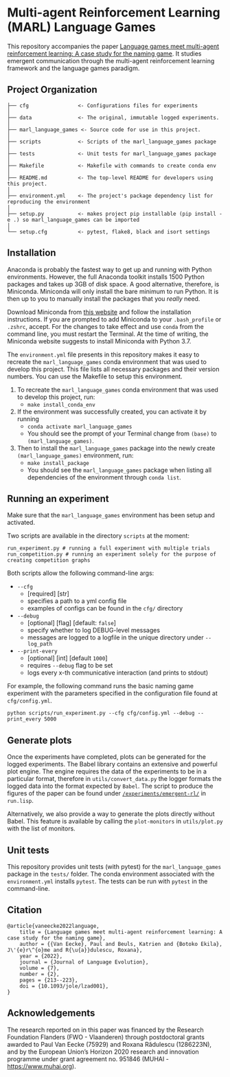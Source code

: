 # Multi-agent Reinforcement Learning (MARL) Language Games

This repository accompanies the paper [Language games meet multi-agent reinforcement learning: A case study for the naming game](https://academic.oup.com/jole/article/7/2/213/7128304#410601591). It studies emergent communication through the multi-agent reinforcement learning framework and the language games paradigm.

## Project Organization

    ├── cfg                <- Configurations files for experiments
    │
    ├── data               <- The original, immutable logged experiments.
    │
    ├── marl_language_games <- Source code for use in this project.
    │
    ├── scripts            <- Scripts of the marl_language_games package
    │
    ├── tests              <- Unit tests for marl_language_games package
    │
    ├── Makefile           <- Makefile with commands to create conda env
    │
    ├── README.md          <- The top-level README for developers using this project.
    │
    ├── environment.yml    <- The project's package dependency list for reproducing the environment
    │
    ├── setup.py           <- makes project pip installable (pip install -e .) so marl_language_games can be imported
    │
    └── setup.cfg          <- pytest, flake8, black and isort settings

## Installation

Anaconda is probably the fastest way to get up and running with Python environments. However, the full Anaconda toolkit installs 1500 Python packages and takes up 3GB of disk space. A good alternative, therefore, is Miniconda. Miniconda will only install the bare minimum to run Python. It is then up to you to manually install the packages that you _really_ need.

Download Miniconda from [this website](https://docs.conda.io/en/latest/miniconda.html) and follow the installation instructions. If you are prompted to add Miniconda to your `.bash_profile` or `.zshrc`, accept. For the changes to take effect and use `conda` from the command line, you must restart the Terminal. At the time of writing, the Miniconda website suggests to install Miniconda with Python 3.7.

The `environment.yml` file presents in this repository makes it easy to recreate the `marl_language_games` conda environment that was used to develop this project. This file lists all necessary packages and their version numbers. You can use the Makefile to setup this environment.

1. To recreate the `marl_language_games` conda environment that was used to develop this project, run:
   - `make install_conda_env`
2. If the environment was successfully created, you can activate it by running
   - `conda activate marl_language_games`
   - You should see the prompt of your Terminal change from `(base)` to `(marl_language_games)`.
3. Then to install the `marl_language_games` package into the newly create `(marl_language_games)` environment, run:
   - `make install_package`
   - You should see the `marl_language_games` package when listing all dependencies of the environment through `conda list`.

## Running an experiment

Make sure that the `marl_language_games` environment has been setup and activated.

Two scripts are available in the directory `scripts` at the moment:

```
run_experiment.py # running a full experiment with multiple trials
run_competition.py # running an experiment solely for the purpose of creating competition graphs
```

Both scripts allow the following command-line args:

- `--cfg`
  - [required] [str]
  - specifies a path to a yml config file
  - examples of configs can be found in the `cfg/` directory
- `--debug`
  - [optional] [flag] [default: `false`]
  - specify whether to log DEBUG-level messages
  - messages are logged to a logfile in the unique directory under `--log_path`
- `--print-every`
  - [optional] [int] [default `1000`]
  - requires `--debug` flag to be set
  - logs every x-th communicative interaction (and prints to stdout)

For example, the following command runs the basic naming game experiment with the parameters specified in the configuration file found at `cfg/config.yml`.

```
python scripts/run_experiment.py --cfg cfg/config.yml --debug --print_every 5000
```

## Generate plots

Once the experiments have completed, plots can be generated for the logged experiments. The Babel library contains an extensive and powerful plot engine. The engine requires the data of the experiments to be in a particular format, therefore in `utils/convert_data.py` the logger formats the logged data into the format expected by `Babel`. The script to produce the figures of the paper can be found under [`/experiments/emergent-rl/`](https://gitlab.ai.vub.ac.be/ehai/ehai-babel/-/blob/master/experiments/emergent-rl/) in `run.lisp`.

Alternatively, we also provide a way to generate the plots directly without Babel. This feature is available by calling the `plot-monitors` in `utils/plot.py` with the list of monitors.

## Unit tests

This repository provides unit tests (with pytest) for the `marl_language_games` package in the `tests/` folder. The conda environment associated with the `environment.yml` installs `pytest`. The tests can be run with `pytest` in the command-line.

## Citation

```
@article{vaneecke2022language,
    title = {Language games meet multi-agent reinforcement learning: A case study for the naming game},
    author = {{Van Eecke}, Paul and Beuls, Katrien and {Botoko Ekila}, J\'{e}r\^{o}me and R{\u{a}}dulescu, Roxana},
    year = {2022},
    journal = {Journal of Language Evolution},
    volume = {7},
    number = {2},
    pages = {213--223},
    doi = {10.1093/jole/lzad001},
}
```

## Acknowledgements

The research reported on in this paper was financed by the Research Foundation Flanders (FWO - Vlaanderen) through postdoctoral grants awarded to Paul Van Eecke (75929) and Roxana Rădulescu (1286223N), and by the European Union’s Horizon 2020 research and innovation programme under grant agreement no. 951846 (MUHAI - https://www.muhai.org).
